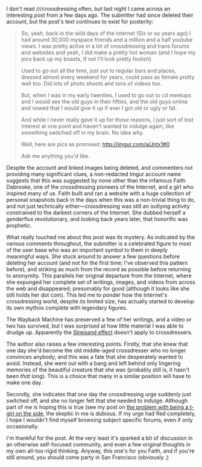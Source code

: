 I don't read /r/crossdressing often, but last night I came across an interesting post from a few days ago. The submitter had since deleted their account, but the post's text continues to exist for posterity:

> So, yeah, back in the wild days of the internet (Six or so years ago) I had around 30,000 myspace friends and a million and a half youtube views. I was pretty active in a lot of crossdressing and trans forums and websites and yeah, I did make a pretty hot woman (and I hope my pics back up my boasts, if not I'll look pretty foolish).
>
> Used to go out all the time, just out to regular bars and places, dressed almost every weekend for years, could pass as female pretty well too. Did lots of photo shoots and tons of videos too.
>
> But, when I was in my early twenties, I used to go out to cd meetups and I would see the old guys in their fifties, and the old guys online and vowed that I would give it up if ever I got old or ugly or fat.
>
> And while I never really gave it up for those reasons, I just sort of lost interest at one point and haven't wanted to indulge again, like something switched off in my brain. No idea why.
>
> Well, here are pics as promised: http://imgur.com/a/Jntx1#0
>
> Ask me anything you'd like.

Despite the account and linked images being deleted, and commenters not providing many significant clues, a non-redacted Imgur account name suggests that this was suggested by none other than the infamous Faith Dabrooke, one of the crossdressing pioneers of the Internet, and a girl who inspired many of us. Faith built and ran a website with a huge collection of personal snapshots back in the days when this was a non-trivial thing to do, and not just technically either&mdash;crossdressing was still an outlying activity constrained to the darkest corners of the Internet. She dubbed herself a genderflux revolutionary, and looking back years later, that honorific was prophetic.

What really touched me about this post was its mystery. As indicated by the various comments throughout, the submitter is a celebrated figure to most of the user base who was an important symbol to them in deeply meaningful ways. She stuck around to answer a few questions before deleting her account (and not for the first time; I've observed this pattern before), and striking as much from the record as possible before returning to anonymity. This parallels her original departure from the Internet, where she expunged her complete set of writings, images, and videos from across the web and disappeared; presumably for good (although it looks like she still holds her dot com). This led me to ponder how the Internet's crossdressing world, despite its limited size, has actually started to develop its own mythos complete with legendary figures.

The Wayback Machine has preserved a few of her writings, and a video or two has survived, but I was surprised at how little material I was able to drudge up. Apparently the [Streisand effect](http://en.wikipedia.org/wiki/Streisand_effect) doesn't apply to crossdressers.

The author also raises a few interesting points. Firstly, that she knew that one day she'd become the old middle-aged crossdresser who no longer convinces anybody, and this was a fate that she desperately wanted to avoid. Instead, she went out with a bang and left behind only lingering memories of the beautiful creature that she was (probably still is, it hasn't been _that_ long). This is a choice that many in a similar position will have to make one day.

Secondly, she indicates that one day the crossdressing urge suddenly just switched off, and she no longer felt that she needed to indulge. Although part of me is hoping this is true (see my post on [the problem with being a t-girl on the side](http://serenalachance.org/the-problem-with-being-a-tgirl-on-the-side), the skeptic in me is dubious. If my urge had fled completely, I hope I wouldn't find myself browsing subject specific forums, even if only occasionally.

I'm thankful for the post. At the very least it's sparked a bit of discussion in an otherwise self-focused community, and even a few original thoughts in my own all-too-rigid thinking. Anyway, this one's for you Faith, and if you're still around, you should come party in San Francisco (obviously ;)
